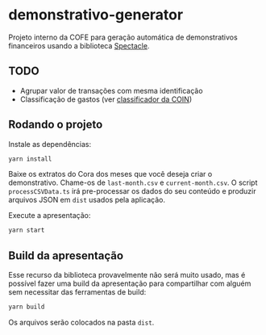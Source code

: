 # demonstrativo-generator

Projeto interno da COFE para geração automática de demonstrativos financeiros usando a biblioteca [Spectacle](https://github.com/FormidableLabs/spectacle/).

## TODO

- Agrupar valor de transações com mesma identificação
- Classificação de gastos (ver [classificador da COIN](https://github.com/Nikomania/Counter-Redbull-Brownie))

## Rodando o projeto

Instale as dependências:

```sh
yarn install
```

Baixe os extratos do Cora dos meses que você deseja criar o demonstrativo. Chame-os de `last-month.csv` e `current-month.csv`. O script `processCSVData.ts` irá pre-processar os dados do seu conteúdo e produzir arquivos JSON em `dist` usados pela aplicação.

Execute a apresentação:

```sh
yarn start
```

## Build da apresentação

Esse recurso da biblioteca provavelmente não será muito usado, mas é possível fazer uma build da apresentação para compartilhar com alguém sem necessitar das ferramentas de build:

```sh
yarn build
```

Os arquivos serão colocados na pasta `dist`.
